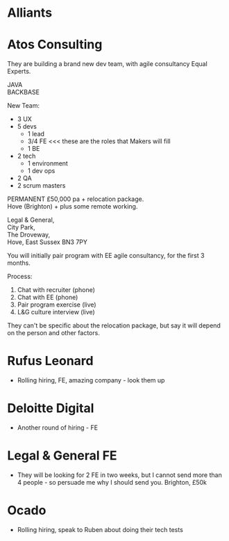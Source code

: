 # Alliants


# Atos Consulting

They are building a brand new dev team, with agile consultancy Equal Experts.

JAVA  
BACKBASE

New Team:
* 3 UX
* 5 devs
  * 1 lead
  * 3/4 FE <<< these are the roles that Makers will fill
  * 1 BE
* 2 tech
  * 1 environment
  * 1 dev ops
* 2 QA
* 2 scrum masters

PERMANENT £50,000 pa  +  relocation package.  
Hove (Brighton)  +  plus some remote working.

Legal & General,  
City Park,  
The Droveway,  
Hove, East Sussex BN3 7PY

You will initially pair program with EE agile consultancy, for the first 3 months.

Process:    
1.  Chat with recruiter (phone)
1.  Chat with EE (phone)
1.  Pair program exercise (live)
1.  L&G culture interview (live)

They can't be specific about the relocation package, but say it will depend on the person and other factors.


# Rufus Leonard
- Rolling hiring, FE, amazing company - look them up


# Deloitte Digital
- Another round of hiring - FE


# Legal & General FE
- They will be looking for 2 FE in two weeks, but I cannot send more than 4 people - so persuade me why I should send you. Brighton, £50k


# Ocado
- Rolling hiring, speak to Ruben about doing their tech tests